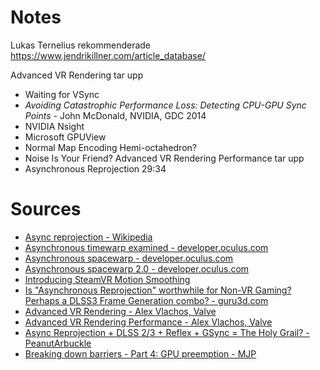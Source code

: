 # Notes
Lukas Ternelius rekommenderade https://www.jendrikillner.com/article_database/

Advanced VR Rendering tar upp
* Waiting for VSync
* _Avoiding Catastrophic Performance Loss: Detecting CPU-GPU Sync Points_ - John McDonald, NVIDIA, GDC 2014
* NVIDIA Nsight
* Microsoft GPUView
* Normal Map Encoding Hemi-octahedron?
* Noise Is Your Friend?
Advanced VR Rendering Performance tar upp
* Asynchronous Reprojection 29:34
# Sources
* [Async reprojection - Wikipedia](https://en.wikipedia.org/wiki/Asynchronous_reprojection)
* [Asynchronous timewarp examined - developer.oculus.com](https://developer.oculus.com/blog/asynchronous-timewarp-examined/)
* [Asynchronous spacewarp - developer.oculus.com](https://developer.oculus.com/blog/asynchronous-spacewarp/)
* [Asynchronous spacewarp 2.0 - developer.oculus.com](https://developer.oculus.com/blog/developer-guide-to-asw-20/)
* [Introducing SteamVR Motion Smoothing](https://steamcommunity.com/games/250820/announcements/detail/1705071932992003492)
* [Is "Asynchronous Reprojection" worthwhile for Non-VR Gaming? Perhaps a DLSS3 Frame Generation combo? - guru3d.com](https://forums.guru3d.com/threads/is-asynchronous-reprojection-worthwhile-for-non-vr-gaming-perhaps-a-dlss3-frame-generation-combo.445722/)
* [Advanced VR Rendering - Alex Vlachos, Valve](https://www.gdcvault.com/play/1021771/Advanced-VR)
* [Advanced VR Rendering Performance - Alex Vlachos, Valve](https://www.gdcvault.com/play/1023522/Advanced-VR-Rendering)
* [Async Reprojection + DLSS 2/3 + Reflex + GSync = The Holy Grail? - PeanutArbuckle](https://forums.blurbusters.com/viewtopic.php?t=11972#p93373)
* [Breaking down barriers - Part 4: GPU preemption - MJP](https://mynameismjp.wordpress.com/2018/07/03/breaking-down-barriers-part-4-gpu-preemption/)
